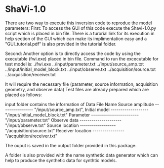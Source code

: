 # ShaVi-1.0
There are two way to execute this inversion code to reprodue the model parameters:
First: To access the GUI of this code execute the Shavi-1.0.py script which is placed in bin file. 
There is a turorial link for its execution in help section of the GUI which can make its implimentation
easy and a "GUI_tutorial.pdf" is also provided in the tutorial folder.

Second: Another option is to directly access the code by using the executable (fwi.exe) placed in bin file. 
Command to run the excecutable for test model is:
./fwi.exe ../input/parameter.txt ../input/source_amp.txt ../input/initial_model_block.txt ../input/observe.txt ../acquisition/source.txt ../acquisition/receiver.txt


It will require the necessary file (parameter, source information, acquisition geometry,
and observe data)
Test files are already prepared which are placed as follows:

input folder contains the information of 
   Data				  File Name
Source amplitude ---------------- "/input/source_amp.txt", 
Initial model ------------------- "/input/initial_model_block.txt"
Parameter ------------------------"/input/parameter.txt"
Observe data ---------------------"/input/observe.txt"
Source location ------------------"/acquisition/source.txt"
Receiver location ----------------"/acquisition/receiver.txt"


The ouput is saved in the output folder provided in this package.

A folder is also provided with the name synthetic data generator which can help to produce the synthetic data for synthtic models.
